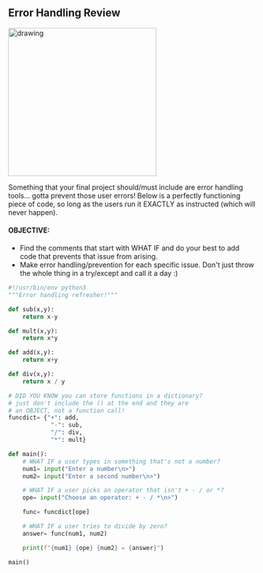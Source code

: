 ## Error Handling Review

<img src="https://media.makeameme.org/created/its-user-error.jpg" alt="drawing" width="300"/>

Something that your final project should/must include are error handling tools... gotta prevent those user errors! Below is a perfectly functioning piece of code, so long as the users run it EXACTLY as instructed (which will never happen). 

#### OBJECTIVE:

- Find the comments that start with WHAT IF and do your best to add code that prevents that issue from arising.
- Make error handling/prevention for each specific issue. Don't just throw the whole thing in a try/except and call it a day :)

```python
#!/usr/bin/env python3
"""Error handling refresher!"""

def sub(x,y):
    return x-y

def mult(x,y):
    return x*y

def add(x,y):
    return x+y

def div(x,y):
    return x / y

# DID YOU KNOW you can store functions in a dictionary?
# just don't include the () at the end and they are
# an OBJECT, not a function call!
funcdict= {"+": add,
            "-": sub,
            "/": div,
            "*": mult}

def main():
    # WHAT IF a user types in something that's not a number?
    num1= input("Enter a number\n>")
    num2= input("Enter a second number\n>")

    # WHAT IF a user picks an operator that isn't + - / or *?
    ope= input("Choose an operator: + - / *\n>")

    func= funcdict[ope]

    # WHAT IF a user tries to divide by zero?
    answer= func(num1, num2)

    print(f"{num1} {ope} {num2} = {answer}")

main()
```
